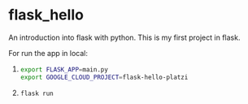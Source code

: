# flask_hello
An introduction into flask with python. 
This is my first project in flask.

For run the app in local:
1. ```bash
   export FLASK_APP=main.py
   export GOOGLE_CLOUD_PROJECT=flask-hello-platzi
   ```
2. ```bash
   flask run
   ```

